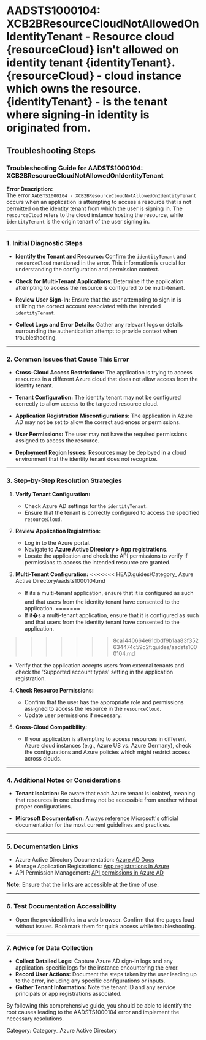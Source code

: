 # AADSTS1000104: XCB2BResourceCloudNotAllowedOnIdentityTenant - Resource cloud {resourceCloud} isn't allowed on identity tenant {identityTenant}. {resourceCloud} - cloud instance which owns the resource. {identityTenant} - is the tenant where signing-in identity is originated from.


## Troubleshooting Steps
### Troubleshooting Guide for AADSTS1000104: XCB2BResourceCloudNotAllowedOnIdentityTenant

**Error Description:**  
The error `AADSTS1000104 - XCB2BResourceCloudNotAllowedOnIdentityTenant` occurs when an application is attempting to access a resource that is not permitted on the identity tenant from which the user is signing in. The `resourceCloud` refers to the cloud instance hosting the resource, while `identityTenant` is the origin tenant of the user signing in.

---

### 1. Initial Diagnostic Steps
- **Identify the Tenant and Resource:** Confirm the `identityTenant` and `resourceCloud` mentioned in the error. This information is crucial for understanding the configuration and permission context.
  
- **Check for Multi-Tenant Applications:** Determine if the application attempting to access the resource is configured to be multi-tenant.

- **Review User Sign-In:** Ensure that the user attempting to sign in is utilizing the correct account associated with the intended `identityTenant`.

- **Collect Logs and Error Details:** Gather any relevant logs or details surrounding the authentication attempt to provide context when troubleshooting.

---

### 2. Common Issues that Cause This Error
- **Cross-Cloud Access Restrictions:** The application is trying to access resources in a different Azure cloud that does not allow access from the identity tenant.

- **Tenant Configuration:** The identity tenant may not be configured correctly to allow access to the targeted resource cloud.

- **Application Registration Misconfigurations:** The application in Azure AD may not be set to allow the correct audiences or permissions.

- **User Permissions:** The user may not have the required permissions assigned to access the resource.

- **Deployment Region Issues:** Resources may be deployed in a cloud environment that the identity tenant does not recognize.

---

### 3. Step-by-Step Resolution Strategies
1. **Verify Tenant Configuration:**
   - Check Azure AD settings for the `identityTenant`.
   - Ensure that the tenant is correctly configured to access the specified `resourceCloud`.

2. **Review Application Registration:**
   - Log in to the Azure portal.
   - Navigate to **Azure Active Directory > App registrations**.
   - Locate the application and check the API permissions to verify if permissions to access the intended resource are granted.

3. **Multi-Tenant Configuration:**
<<<<<<< HEAD:guides/Category_ Azure Active Directory/aadsts1000104.md
   - If its a multi-tenant application, ensure that it is configured as such and that users from the identity tenant have consented to the application.
=======
   - If it�s a multi-tenant application, ensure that it is configured as such and that users from the identity tenant have consented to the application.
>>>>>>> 8ca1440664e61dbdf9b1aa83f352634474c59c2f:guides/aadsts1000104.md
   - Verify that the application accepts users from external tenants and check the 'Supported account types' setting in the application registration.

4. **Check Resource Permissions:**
   - Confirm that the user has the appropriate role and permissions assigned to access the resource in the `resourceCloud`.
   - Update user permissions if necessary.

5. **Cross-Cloud Compatibility:**
   - If your application is attempting to access resources in different Azure cloud instances (e.g., Azure US vs. Azure Germany), check the configurations and Azure policies which might restrict access across clouds.

---

### 4. Additional Notes or Considerations
- **Tenant Isolation:** Be aware that each Azure tenant is isolated, meaning that resources in one cloud may not be accessible from another without proper configurations.
  
- **Microsoft Documentation:** Always reference Microsoft's official documentation for the most current guidelines and practices.

---

### 5. Documentation Links
- Azure Active Directory Documentation: [Azure AD Docs](https://docs.microsoft.com/en-us/azure/active-directory/)
- Manage Application Registrations: [App registrations in Azure](https://docs.microsoft.com/en-us/azure/active-directory/develop/quickstart-register-app)
- API Permission Management: [API permissions in Azure AD](https://docs.microsoft.com/en-us/azure/active-directory/develop/permissions-reference)

**Note:** Ensure that the links are accessible at the time of use.

---

### 6. Test Documentation Accessibility
- Open the provided links in a web browser. Confirm that the pages load without issues. Bookmark them for quick access while troubleshooting.

---

### 7. Advice for Data Collection
- **Collect Detailed Logs:** Capture Azure AD sign-in logs and any application-specific logs for the instance encountering the error.
- **Record User Actions:** Document the steps taken by the user leading up to the error, including any specific configurations or inputs.
- **Gather Tenant Information:** Note the tenant ID and any service principals or app registrations associated.

By following this comprehensive guide, you should be able to identify the root causes leading to the AADSTS1000104 error and implement the necessary resolutions.

Category: Category_ Azure Active Directory